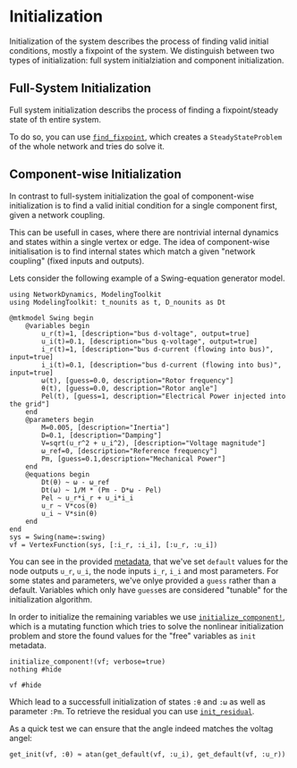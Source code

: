 # Initialization
Initialization of the system describes the process of finding valid initial conditions, mostly a fixpoint of the system.
We distinguish between two types of initialization: full system initialziation and component initialization.

## Full-System Initialization
Full system initialization describs the process of finding a fixpoint/steady state of th entire system.

To do so, you can use [`find_fixpoint`](@ref), which creates a `SteadyStateProblem` of the whole network and tries do solve it. 

## Component-wise Initialization
In contrast to full-system initialization the goal of component-wise initialization is to find a valid initial condition for a single component first, given a network coupling.

This can be usefull in cases, where there are nontrivial internal dynamics and states within a single vertex or edge.
The idea of component-wise initialisation is to find internal states which match a given "network coupling" (fixed inputs and outputs).

Lets consider the following example of a Swing-equation generator model.
```@example compinit
using NetworkDynamics, ModelingToolkit
using ModelingToolkit: t_nounits as t, D_nounits as Dt

@mtkmodel Swing begin
    @variables begin
        u_r(t)=1, [description="bus d-voltage", output=true]
        u_i(t)=0.1, [description="bus q-voltage", output=true]
        i_r(t)=1, [description="bus d-current (flowing into bus)", input=true]
        i_i(t)=0.1, [description="bus d-current (flowing into bus)", input=true]
        ω(t), [guess=0.0, description="Rotor frequency"]
        θ(t), [guess=0.0, description="Rotor angle"]
        Pel(t), [guess=1, description="Electrical Power injected into the grid"]
    end
    @parameters begin
        M=0.005, [description="Inertia"]
        D=0.1, [description="Damping"]
        V=sqrt(u_r^2 + u_i^2), [description="Voltage magnitude"]
        ω_ref=0, [description="Reference frequency"]
        Pm, [guess=0.1,description="Mechanical Power"]
    end
    @equations begin
        Dt(θ) ~ ω - ω_ref
        Dt(ω) ~ 1/M * (Pm - D*ω - Pel)
        Pel ~ u_r*i_r + u_i*i_i
        u_r ~ V*cos(θ)
        u_i ~ V*sin(θ)
    end
end
sys = Swing(name=:swing)
vf = VertexFunction(sys, [:i_r, :i_i], [:u_r, :u_i])
```
You can see in the provided [metadata](@ref), that we've set `default` values for the node outputs `u_r`, `u_i`, the node inputs `i_r`, `i_i` and most parameters.
For some states and parameters, we've onlye provided a `guess` rather than a default.
Variables which only have `guess`es are considered "tunable" for the initialization algorithm.

In order to initialize the remaining variables we use [`initialize_component!`](@ref), which is a mutating function which tries to solve the nonlinear initialization problem and store the found values for the "free" variables as `init` metadata.

```@example compinit
initialize_component!(vf; verbose=true)
nothing #hide
```
```@example compinit
vf #hide
```

Which lead to a successfull initialization of states `:θ` and `:ω` as well as parameter `:Pm`.
To retrieve the residual you can use [`init_residual`](@ref).

As a quick test we can ensure that the angle indeed matches the voltag angel:
```@example compinit
get_init(vf, :θ) ≈ atan(get_default(vf, :u_i), get_default(vf, :u_r))
```
